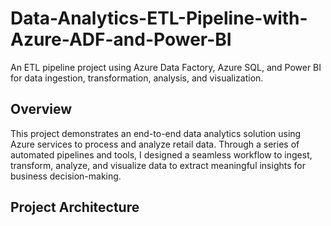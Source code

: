 # Data-Analytics-ETL-Pipeline-with-Azure-ADF-and-Power-BI
An ETL pipeline project using Azure Data Factory, Azure SQL, and Power BI for data ingestion, transformation, analysis, and visualization.

## **Overview**

This project demonstrates an end-to-end data analytics solution using Azure services to process and analyze retail data. Through a series of automated pipelines and tools, I designed a seamless workflow to ingest, transform, analyze, and visualize data to extract meaningful insights for business decision-making.

## **Project Architecture**




